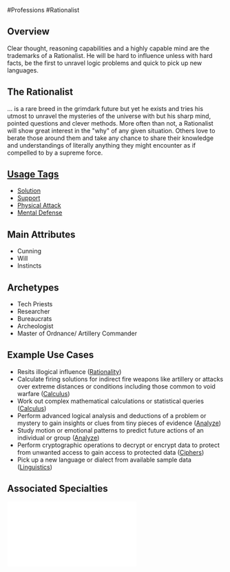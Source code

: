 #Professions #Rationalist
## Overview
Clear thought, reasoning capabilities and a highly capable mind are the trademarks of a Rationalist. He will be hard to influence unless with hard facts, be the first to unravel logic problems and quick to pick up new languages.

## The Rationalist
... is a rare breed in the grimdark future but yet he exists and tries his utmost to unravel the mysteries of the universe with but his sharp mind, pointed questions and clever methods. More often than not, a Rationalist will show great interest in the "why" of any given situation. Others love to berate those around them and take any chance to share their knowledge and understandings of literally anything they might encounter as if compelled to by a supreme force.

## [Usage Tags](/SkillSystem/Usage%20Tag.md)
- [Solution](/SkillSystem/Tags/Solution.md)
- [Support](/SkillSystem/Tags/Support.md)
- [Physical Attack](/SkillSystem/Tags/Physical%20Attack.md)
- [Mental Defense](/SkillSystem/Tags/Mental%20Defense.md)

## Main Attributes
- Cunning
- Will
- Instincts

## Archetypes 
- Tech Priests
- Researcher
- Bureaucrats
- Archeologist 
- Master of Ordnance/ Artillery Commander

## Example Use Cases
- Resits illogical influence ([Rationality](/SkillSystem/Specialties/Rationality.md))
- Calculate firing solutions for indirect fire weapons like artillery or attacks over extreme distances or conditions including those common to void warfare ([Calculus](/SkillSystem/Specialties/Calculus.md))
- Work out complex mathematical calculations or statistical queries ([Calculus](/SkillSystem/Specialties/Calculus.md))
- Perform advanced logical analysis and deductions of a problem or mystery to gain insights or clues from tiny pieces of evidence ([Analyze](/SkillSystem/Specialties/Analyze.md))
- Study motion or emotional patterns to predict future actions of an individual or group ([Analyze](/SkillSystem/Specialties/Analyze.md))
- Perform cryptographic operations to decrypt or encrypt data to protect from unwanted access to gain access to protected data ([Ciphers](/SkillSystem/Specialties/Ciphers.md))
- Pick up a new language or dialect from available sample data ([Linguistics](/SkillSystem/Specialties/Linguistics.md))

## Associated Specialties
![](</SkillSystem/Specialties/Rationalist Specialties.md>)